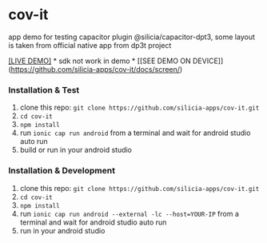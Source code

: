 # cov-it
app demo for testing capacitor plugin @silicia/capacitor-dpt3, some layout is taken from official native app from dp3t project

[[LIVE DEMO]](https://github.com/silicia-apps/cov-it/docs/demo/) * sdk not work in demo *
[[SEE DEMO ON DEVICE]] (https://github.com/silicia-apps/cov-it/docs/screen/)

### Installation & Test

1. clone this repo: `git clone https://github.com/silicia-apps/cov-it.git`
2. `cd cov-it`
3. `npm install`
4. run `ionic cap run android` from a terminal and wait for android studio auto run
5. build or run in your android studio 


### Installation & Development

1. clone this repo: `git clone https://github.com/silicia-apps/cov-it.git`
2. `cd cov-it`
3. `npm install`
4. run `ionic cap run android --external -lc --host=YOUR-IP` from a terminal and wait for android studio auto run
5. run in your android studio 
